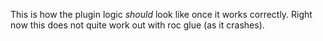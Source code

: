 This is how the plugin logic *should* look like once it works correctly. Right now this does not quite work out with roc glue (as it crashes).
